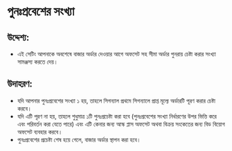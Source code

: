 # **পুনঃপ্রবেশের সংখ্যা**

## উদ্দেশ্য:

- এই সেটিং আপনাকে অবশেষে বাজার অর্ডার দেওয়ার আগে অফসেট সহ সীমা অর্ডার পুনরায় চেষ্টা করার সংখ্যা সামঞ্জস্য করতে দেয়।

## উদাহরণ:

- যদি আপনার পুনঃপ্রবেশের সংখ্যা ১ হয়, তাহলে সিগন্যাল প্রথমে সিগন্যালে প্রাপ্ত মূল্যে অর্ডারটি পূরণ করার চেষ্টা করবে।
- যদি এটি পূরণ না হয়, তাহলে শুধুমাত্র ১টি পুনঃপ্রচেষ্টা করা হবে (পুনঃপ্রবেশের সংখ্যা নির্ধারণের উপর ভিত্তি করে এবং পরিবর্তন করা যেতে পারে) এবং এটি কেনার জন্য আস্ক প্লাস অফসেট অথবা বিক্রয় সংকেতের জন্য বিড বিয়োগ অফসেট ব্যবহার করবে।
- পুনঃপ্রবেশের প্রচেষ্টা শেষ হয়ে গেলে, বাজার অর্ডার স্থাপন করা হবে।
